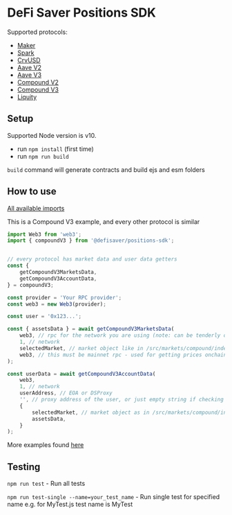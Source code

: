 # DeFi Saver Positions SDK

Supported protocols: 
- [Maker](https://github.com/defisaver/defisaver-positions-sdk/tree/main/src/maker)
- [Spark](https://github.com/defisaver/defisaver-positions-sdk/tree/main/src/spark)
- [CrvUSD](https://github.com/defisaver/defisaver-positions-sdk/tree/main/src/curveUsd)
- [Aave V2](https://github.com/defisaver/defisaver-positions-sdk/tree/main/src/aaveV2)
- [Aave V3](https://github.com/defisaver/defisaver-positions-sdk/tree/main/src/aaveV3)
- [Compound V2](https://github.com/defisaver/defisaver-positions-sdk/tree/main/src/compoundV2)
- [Compound V3](https://github.com/defisaver/defisaver-positions-sdk/tree/main/src/compoundV3)
- [Liquity](https://github.com/defisaver/defisaver-positions-sdk/tree/main/src/liquity)

## Setup
Supported Node version is v10.

- run `npm install` (first time)
- run `npm run build`

`build` command will generate contracts and build ejs and esm folders

## How to use
[All available imports](https://github.com/defisaver/defisaver-positions-sdk/blob/main/src/index.ts)

This is a Compound V3 example, and every other protocol is similar
```js
import Web3 from 'web3';
import { compoundV3 } from '@defisaver/positions-sdk';


// every protocol has market data and user data getters
const {
    getCompoundV3MarketsData,
    getCompoundV3AccountData,
} = compoundV3;

const provider = 'Your RPC provider';
const web3 = new Web3(provider);

const user = '0x123...';

const { assetsData } = await getCompoundV3MarketsData(
    web3, // rpc for the network you are using (note: can be tenderly or any other testnet rpc)
    1, // network
    selectedMarket, // market object like in /src/markets/compound/index.ts
    web3, // this must be mainnet rpc - used for getting prices onchain and calculating apys
);

const userData = await getCompoundV3AccountData(
    web3,
    1, // network
    userAddress, // EOA or DSProxy
    '', // proxy address of the user, or just empty string if checking for EOA
    {
        selectedMarket, // market object as in /src/markets/compound/index.ts
        assetsData,
    }
);
```

More examples found [here](https://github.com/defisaver/defisaver-positions-sdk/tree/main/tests)

## Testing

`npm run test` - Run all tests

`npm run test-single --name=your_test_name` - Run single test for specified name e.g. for MyTest.js test name is MyTest
